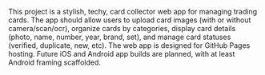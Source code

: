 <!-- Use this file to provide workspace-specific custom instructions to Copilot. For more details, visit https://code.visualstudio.com/docs/copilot/copilot-customization#_use-a-githubcopilotinstructionsmd-file -->

This project is a stylish, techy, card collector web app for managing trading cards. The app should allow users to upload card images (with or without camera/scan/ocr), organize cards by categories, display card details (photo, name, number, year, brand, set), and manage card statuses (verified, duplicate, new, etc). The web app is designed for GitHub Pages hosting. Future iOS and Android app builds are planned, with at least Android framing scaffolded.
